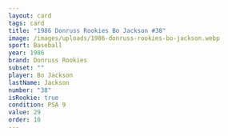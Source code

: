 ```yaml
---
layout: card
tags: card
title: "1986 Donruss Rookies Bo Jackson #38"
image: /images/uploads/1986-donruss-rookies-bo-jackson.webp
sport: Baseball
year: 1986
brand: Donruss Rookies
subset: ""
player: Bo Jackson
lastName: Jackson
number: "38"
isRookie: true
condition: PSA 9
value: 29
order: 10
---
```

